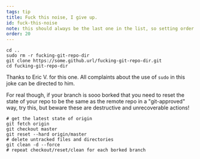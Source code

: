 ```yaml
---
tags: tip
title: Fuck this noise, I give up.
id: fuck-this-noise
note: this should always be the last one in the list, so setting order to 20 so I don't have to re-name/re-order it
order: 20
---
```


```git
cd ..
sudo rm -r fucking-git-repo-dir
git clone https://some.github.url/fucking-git-repo-dir.git
cd fucking-git-repo-dir
```

Thanks to Eric V. for this one. All complaints about the use of `sudo` in this joke can be directed to him. 


For real though, if your branch is sooo borked that you need to reset the state of your repo to be the same as the remote repo in a "git-approved" way, try this, but beware these are destructive and unrecoverable actions!

```git
# get the latest state of origin
git fetch origin
git checkout master
git reset --hard origin/master
# delete untracked files and directories
git clean -d --force
# repeat checkout/reset/clean for each borked branch
```